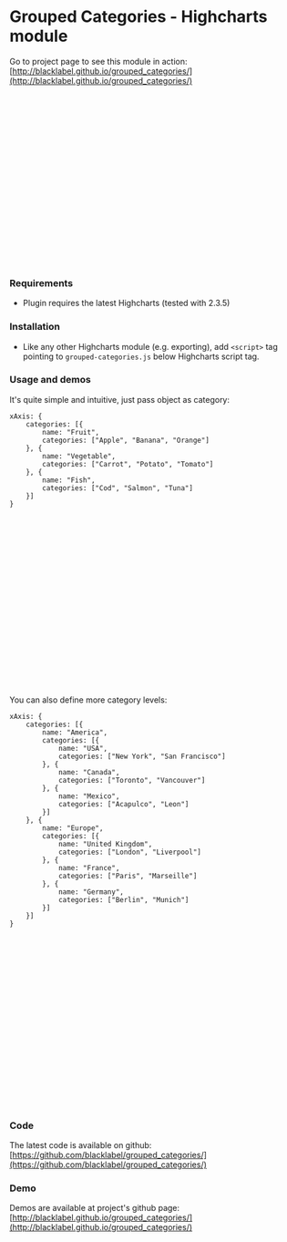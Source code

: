 <script src="http://code.jquery.com/jquery-1.9.1.min.js"></script>
<script src="http://code.highcharts.com/highcharts.js"></script>
<script src="./grouped-categories.js"></script>

# Grouped Categories - Highcharts module

Go to project page to see this module in action: [http://blacklabel.github.io/grouped_categories/](http://blacklabel.github.io/grouped_categories/)


<div id="chart" style="height: 300px"></div>
<script>
window.chart = new Highcharts.Chart({
    chart: {
        renderTo: "chart",
        type: "column"
    },
    title: {
	    text: null
    },
    series: [{
        data: [4, 14, 18, 5, 6, 5, 14, 15, 18]
    }],
    xAxis: {
        categories: [{
            name: "Fruit",
            categories: ["Apple", "Banana", "Orange"]
        }, {
            name: "Vegetable",
            categories: ["Carrot", "Potato", "Tomato"]
        }, {
            name: "Fish",
            categories: ["Cod", "Salmon", "Tuna"]
        }]
    }
});
</script>

### Requirements

* Plugin requires the latest Highcharts (tested with 2.3.5)

### Installation

* Like any other Highcharts module (e.g. exporting), add `<script>` tag pointing to `grouped-categories.js` below Highcharts script tag.

### Usage and demos

It's quite simple and intuitive, just pass object as category:

```
xAxis: {
    categories: [{
        name: "Fruit",
        categories: ["Apple", "Banana", "Orange"]
    }, {
        name: "Vegetable",
        categories: ["Carrot", "Potato", "Tomato"]
    }, {
        name: "Fish",
        categories: ["Cod", "Salmon", "Tuna"]
    }]
}
```

<div id="chart-basic" style="height: 300px"></div>
<script>
window.chart = new Highcharts.Chart({
    chart: {
        renderTo: "chart-basic",
        type: "column"
    },
    series: [{
        data: [4, 14, 18, 5, 6, 5, 14, 15, 18]
    }],
    xAxis: {
        categories: [{
            name: "Fruit",
            categories: ["Apple", "Banana", "Orange"]
        }, {
            name: "Vegetable",
            categories: ["Carrot", "Potato", "Tomato"]
        }, {
            name: "Fish",
            categories: ["Cod", "Salmon", "Tuna"]
        }]
    }
});
</script>



You can also define more category levels:

```
xAxis: {
    categories: [{
        name: "America",
        categories: [{
            name: "USA",
            categories: ["New York", "San Francisco"]
        }, {
            name: "Canada",
            categories: ["Toronto", "Vancouver"]
        }, {
            name: "Mexico",
            categories: ["Acapulco", "Leon"]
        }]
    }, {
        name: "Europe",
        categories: [{
            name: "United Kingdom",
            categories: ["London", "Liverpool"]
        }, {
            name: "France",
            categories: ["Paris", "Marseille"]
        }, {
            name: "Germany",
            categories: ["Berlin", "Munich"]
        }]
    }]
}
```

<div id="chart-more" style="height: 300px;"></div>
<script>
window.chart = new Highcharts.Chart({
  chart: {
    renderTo: "chart-more",
    type: "column"
  },
  series: [{
    data: [19, 6, 2, 1, 9, 4, 15, 2, 9, 11, 16, 18]
  }],
  xAxis: {
    categories: [{
      name: "America",
      categories: [{
        name: "USA",
        categories: ["New York", "San Francisco"]
      }, {
        name: "Canada",
        categories: ["Toronto", "Vancouver"]
      }, {
        name: "Mexico",
        categories: ["Acapulco", "Leon"]
      }]
    }, {
      name: "Europe",
      categories: [{
        name: "United Kingdom",
        categories: ["London", "Liverpool"]
      }, {
        name: "France",
        categories: ["Paris", "Marseille"]
      }, {
        name: "Germany",
        categories: ["Berlin", "Munich"]
      }]
    }]
  }
});
</script>


### Code

The latest code is available on github: [https://github.com/blacklabel/grouped_categories/](https://github.com/blacklabel/grouped_categories/)

### Demo

Demos are available at project's github page: [http://blacklabel.github.io/grouped_categories/](http://blacklabel.github.io/grouped_categories/)
